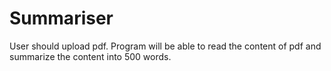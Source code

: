# Summariser
User should  upload pdf. Program will be able to read the content of pdf and summarize the content into 500 words.
